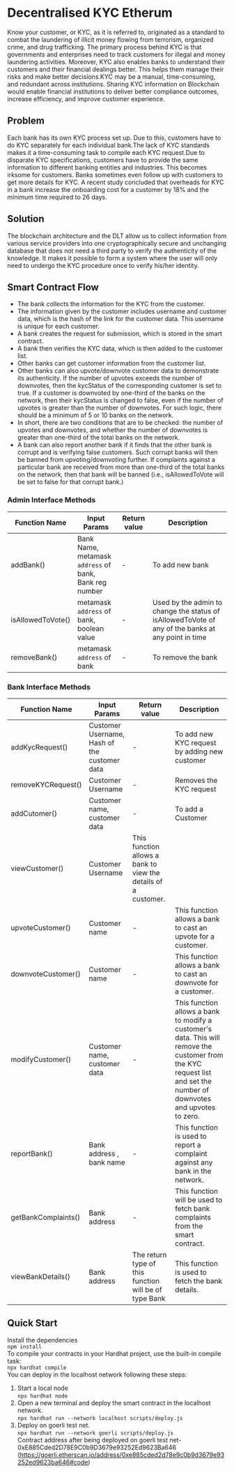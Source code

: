 # Decentralised KYC Etherum
Know your customer, or KYC, as it is referred to, originated as a standard to combat the laundering of illicit money flowing from terrorism, organized crime, and drug trafficking. The primary process behind KYC is that governments and enterprises need to track customers for illegal and money laundering activities. Moreover, KYC also enables banks to understand their customers and their financial dealings better. This helps them manage their risks and make better decisions.KYC may be a manual, time-consuming, and redundant across institutions. Sharing KYC information on Blockchain would enable financial institutions to deliver better compliance outcomes, increase efficiency, and improve customer experience.
## Problem
Each bank has its own KYC process set up. Due to this, customers have to do KYC separately for each individual bank.The lack of KYC standards makes it a time-consuming task to compile each KYC request.Due to disparate KYC specifications, customers have to provide the same information to different banking entities and industries. This becomes irksome for customers. Banks sometimes even follow up with customers to get more details for KYC. A recent study concluded that overheads for KYC in a bank increase the onboarding cost for a customer by 18% and the minimum time required to 26 days.
## Solution
The blockchain architecture and the DLT allow us to collect information from various service providers into one cryptographically secure and unchanging database that does not need a third party to verify the authenticity of the knowledge. It makes it possible to form a system where the user will only need to undergo the KYC procedure once to verify his/her identity.
## Smart Contract Flow
- The bank collects the information for the KYC from the customer.
- The information given by the customer includes username and customer data, which is the hash of the link for the customer data. This username is unique for each customer. 
- A bank creates the request for submission, which is stored in the smart contract.
- A bank then verifies the KYC data, which is then added to the customer list.
- Other banks can get customer information from the customer list.
- Other banks can also upvote/downvote customer data to demonstrate its authenticity. If the number of upvotes exceeds the number of downvotes, then the kycStatus of the corresponding customer is set to true. If a customer is downvoted by one-third of the banks on the network, then their kycStatus is changed to false, even if the number of upvotes is greater than the number of downvotes. For such logic, there should be a minimum of 5 or 10 banks on the network.
- In short, there are two conditions that are to be checked: the number of upvotes and downvotes, and whether the number of downvotes is greater than one-third of the total banks on the network.
- A bank can also report another bank if it finds that the other bank is corrupt and is verifying false customers. Such corrupt banks will then be banned from upvoting/downvoting further. If complaints against a particular bank are received from more than one-third of the total banks on the network, then that bank will be banned (i.e., isAllowedToVote will be set to false for that corrupt bank.)
### Admin Interface Methods

| **Function Name**        | **Input Params**                                     | **Return value**              | **Description**                                             |
| ------------------------ | ---------------------------------------------------- | ----------------------------- | ----------------------------------------------------------- |
| addBank()                | Bank Name,<br> metamask `address` of bank,<br> Bank reg number                        | -                             | To add new bank                                             |
| isAllowedToVote()      | metamask `address` of bank,<br> boolean value        | -                             | Used by the admin to change the status of isAllowedToVote of any of the banks at any point in time                      |
| removeBank() | metamask `address` of bank | -                             | To remove the bank               |

### Bank Interface Methods

| **Function Name**        | **Input Params**                                                             | **Return value**                                                 | **Description**                                                                                                     |
| ------------------------ | ---------------------------------------------------------------------------- | ---------------------------------------------------------------- | ------------------------------------------------------------------------------------------------------------------- |
| addKycRequest()          | Customer Username,<br> Hash of the customer data                  | -                                                                | To add new KYC request by adding new customer                                                                       |
| removeKYCRequest() | Customer Username                    | -                                                                | Removes the KYC request |
| addCutomer()  | Customer name, <br> customer data | -                                                                | To add a Customer |
| viewCustomer()        | Customer Username  | This function allows a bank to view the details of a customer.                                                                               |
| upvoteCustomer()  | Customer name | -                                                                | This function allows a bank to cast an upvote for a customer. |
| downvoteCustomer()  | Customer name | -                                                                | This function allows a bank to cast an downvote for a customer. |
| modifyCustomer()  | Customer name, <br> customer data | -                                                                | This function allows a bank to modify a customer's data. This will remove the customer from the KYC request list and set the number of downvotes and upvotes to zero. |
| reportBank()  | Bank address , <br> bank name | -                                                                | This function is used to report a complaint against any bank in the network. |
| getBankComplaints()  | Bank address | -                                                                | This function will be used to fetch bank complaints from the smart contract.   |
| viewBankDetails()  | Bank address | The return type of this function will be of type Bank                                                               | This function is used to fetch the bank details. |
## Quick Start
Install the dependencies <br>
` npm install ` <br>
To compile your contracts in your Hardhat project, use the built-in compile task: <br>
` npx hardhat compile ` <br>
You can deploy in the localhost network following these steps: <br>
1. Start a local node <br>
` npx hardhat node `
2. Open a new terminal and deploy the smart contract in the localhost network. <br>
` npx hardhat run --network localhost scripts/deploy.js `
3. Deploy on goerli test net.<br>
` npx hardhat run --network goerli scripts/deploy.js ` <br>
Contract address after being deployed on goerli test net-0xE885Cded2D78E9C0b9D3679e93252Ed9623Ba646<br>(https://goerli.etherscan.io/address/0xe885cded2d78e9c0b9d3679e93252ed9623ba646#code)

